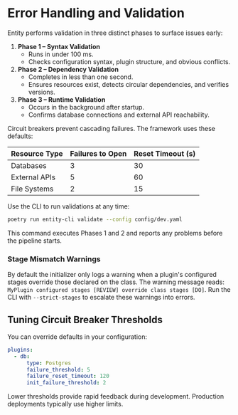 # Error Handling and Validation

Entity performs validation in three distinct phases to surface issues early:

1. **Phase 1 – Syntax Validation**
   - Runs in under 100&nbsp;ms.
   - Checks configuration syntax, plugin structure, and obvious conflicts.
2. **Phase 2 – Dependency Validation**
   - Completes in less than one second.
   - Ensures resources exist, detects circular dependencies, and verifies versions.
3. **Phase 3 – Runtime Validation**
   - Occurs in the background after startup.
   - Confirms database connections and external API reachability.

Circuit breakers prevent cascading failures. The framework uses these defaults:

| Resource Type    | Failures to Open | Reset Timeout (s) |
|------------------|-----------------|------------------|
| Databases        | 3               | 30               |
| External APIs    | 5               | 60               |
| File Systems     | 2               | 15               |

Use the CLI to run validations at any time:

```bash
poetry run entity-cli validate --config config/dev.yaml
```

This command executes Phases&nbsp;1 and&nbsp;2 and reports any problems before the pipeline starts.

### Stage Mismatch Warnings

By default the initializer only logs a warning when a plugin's configured stages
override those declared on the class. The warning message reads:
``MyPlugin configured stages [REVIEW] override class stages [DO]``.
Run the CLI with ``--strict-stages`` to escalate these warnings into errors.

## Tuning Circuit Breaker Thresholds

You can override defaults in your configuration:

```yaml
plugins:
  - db:
      type: Postgres
      failure_threshold: 5
      failure_reset_timeout: 120
      init_failure_threshold: 2
```

Lower thresholds provide rapid feedback during development. Production deployments typically use higher limits.
